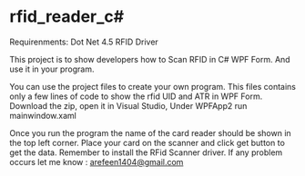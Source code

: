 # rfid_reader_c#


Requirenments:
Dot Net 4.5
RFID Driver


This project is to show developers how to Scan RFID in C# WPF Form. And use it in your program.

You can use the project files to create your own program. This files contains only a few lines of code to show the rfid UID and ATR in WPF Form. 
Download the zip, open it in Visual Studio, Under WPFApp2 run mainwindow.xaml



Once you run the program the name of the card reader should be shown in the top left corner.
Place your card on the scanner and click get button to get the data.
Remember to install the RFid Scanner driver. If any problem occurs let me know : arefeen1404@gmail.com
